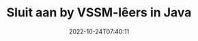 ---
############################# Static ############################
layout: "auto-gen-merger"
date: 2022-10-24T07:40:11
draft: false
otherformats: dotm dotx epub html mht mhtml odp ods odt one otp ott pdf pps ppsx ppt

############################# Head ############################
head_title: "Sluit aan by VSSM-lêers via Java & J2SE Documents Merger API"
head_description: "Sluit aan by verskeie VSSM-lêers in Java deur gebruik te maak van dokumentsamesmeltings-API met alle data, styl en formatering as die brondokumente."

############################# Header ############################
title: "Sluit aan by VSSM-lêers in Java"
description: "Sluit aan by VSSM met 'n paar reëls van Java-kode."
bg_image: "https://cms.admin.containerize.com/templates/aspose/App_Themes/V3/images/bg/header1.png"
bg_overlay: false
button:
    enable: true
    icon: "fas fa-arrow-down"
    label: "Laai gratis proeflopie af"
    link: "https://downloads.groupdocs.com/merger/java"

############################# SubMenu ############################
submenu:
    enable: true

    left:
        img_alt: "GroupDocs.Merger for Java"
        image: "https://cms.admin.containerize.com/templates/groupdocs/images/product-logos/90x90-noborder/groupdocs-merger-java.png"
        product: "GroupDocs.Merger"
        platform: "Java"

    middle:
        button:

            # button loop
            - link: "https://apireference.groupdocs.com/merger/java"
              text: "API-verwysing"

            # button loop
            - link: "https://github.com/groupdocs-merger"
              text: "Kode voorbeelde"

            # button loop
            - link: "https://products.groupdocs.app/merger/family"
              text: "Regstreekse demonstrasies"

            # button loop
            - link: "https://purchase.groupdocs.com/pricing/merger/java"
              text: "Pryse"

    right:
        link_download: "https://downloads.groupdocs.com/merger"
        link_learn: "https://docs.groupdocs.com/merger/java"
        link_buy: "https://purchase.groupdocs.com"

############################# About ############################
about:
    enable: true
    title: "Oor GroupDocs.Merger for Java API"
    content: |
        [GroupDocs.Merger for Java](/af/merger/java/) bied 'n gerieflike oplossing om verskeie PDF, Microsoft Office (Word, Excel, PowerPoint, OneNote), OpenDocument, HTML, beelde en baie ander dokumente in 'n enkele lêer binne Java toepassings. GroupDocs.Merger sal jou baie moeite spaar, aangesien jy toegelaat word om by VSSM dokumente aan te sluit - dit is nie nodig om enige derdeparty sagteware, rekenaartoepassings of inproppe te installeer nie. Nou is dit onnodig om jou tyd te mors en lêers met die hand aan te sluit! GroupDocs se missie is om die beste gehalte te verskaf en dokumentverwerkingswerkvloeie te vereenvoudig.
        
        GroupDocs.Merger API is 'n regte keuse vir korporatiewe oplossings wat lêerverbindingsfunksies benodig. Hierdie API's word goed ondersteun op alle groot bedryfstelsels en platforms insluitend J2SE 7.0 (1.7), J2SE 8.0 (1.8), Java 10.

############################# Steps ############################
steps:
    enable: true
    title_left: "Sluit aan by verskeie VSSM-lêers in Java"
    content_left: |
        [GroupDocs.Merger for Java](/af/merger/java/) maak dit maklik vir Java-ontwikkelaars om by verskeie VSSM-lêers aan te sluit deur 'n paar maklike stappe te implementeer.
        
        * Skep 'n instansie van **Merger** en gee brondokumentpad as 'n konstruktorparameter deur.
        * Bel **Sluit aan** van **Samsmelting**-klas en slaag die tweede brondokumentpad.
        * Bel **Stoor** van **Samsmelting** klas om die saamgevoegde dokument te stoor.

    title_right: "Stelselvereistes"
    content_right: |
        GroupDocs.Merger for Java API's word op alle groot platforms en bedryfstelsels ondersteun. Voordat u die kode hieronder uitvoer, maak asseblief seker dat u die volgende voorvereistes op u stelsel geïnstalleer het.

        * Bedryfstelsels: Microsoft Windows, Linux, MacOS
        * Ontwikkelingsomgewings: NetBeans, IntelliJ IDEA, Eclipse
        * Raamwerke: J2SE 7.0 (1.7), J2SE 8.0 (1.8), Java 10
        * Laai die nuutste weergawe van GroupDocs.Merger for Java af vanaf [Maven](https://repository.groupdocs.com/webapp/#/artifacts/browse/tree/General/repo/com/groupdocs/groupdocs-merger)
         
    code: |
     {{% merger/additional-styles %}}
     {{< merger/code-merger title="Hoe om by VSSM-lêers aan te sluit deur Java-voorbeeldkode te gebruik">}}

        ```java    
        // Sluit aan by VSSM lêers deur GroupDocs.Merger vir Java API te gebruik
        // Instansieer samesmelting met invoer VSSM dokument
        Merger merger = new Merger("input_1.vssm");

        // Roep aansluitmetode van samesmeltingsklasinstansie en slaag tweede brondokumentpad
        merger.join("input_2.vssm");
    
        // Roep stoormetode van samesmeltingsklasinstansie om saamgevoegde dokument te stoor
        merger.save("merged-file.vssm"); 
        ```
     {{< /merger/code-merger >}}

############################# Demos ############################
demos:
    enable: true
    title: "Live Demo's - Aanlyn-toepassing om by dokumente aan te sluit"
    content: |
       Sluit nou by meer as een VSSM-lêers aan deur [GroupDocs.Merger Live Demos](https://products.groupdocs.app/merger/vssm) webwerf te besoek.
       Die lewendige demo het die volgende voordele.
        
############################# About Formats ############################
about_formats:
    enable: true

############################# More Formats ############################
more_formats:
    enable: true
    title: "Sluit aan by ander dokumentformate"
    content: |
        Java dokumentsamesmeltings-API vir lêerformate en prente. Sluit sommige van die gewilde dokumentformate saam soos hieronder genoem.

############################# Back to top ###############################
back_to_top:
    enable: true
---